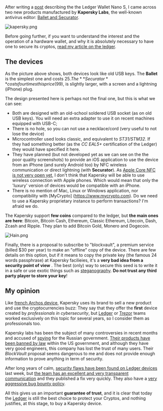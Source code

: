 After writing a [post](https://steemit.com/crypto/@iero/what-is-a-ledger-wallet-and-why-do-you-need-one-now) describing the the Ledger Wallet Nano S, I came across two new products manufactured by **Kapersky Labs**, the well-known antivirus editor: [Ballet and Securator](https://wallet.kaspersky.com/).

![kapersky.png](https://steemitimages.com/DQmSvCAF78GPWU8NqQMaAPetVs2ayPR1XK7pG9jyuzPQMve/kapersky.png)

Before going further, if you want to understand the interest and the operation of a hardware wallet, and why it is absolutely necessary to have one to secure its cryptos, [read my article on the ledger](https://steemit.com/crypto/@iero/what-is-a-ledger-wallet-and-why-do-you-need-one-now).

## The devices

As the picture above shows, both devices look like old USB keys. The **Ballet** is the simplest one and costs $25. The **Securator** costs four times this price ($99), is slightly larger, with a screen and a lightning (iPhone) plug.

The design presented here is perhaps not the final one, but this is what we can see:

* Both are designed with an old-school soldered USB socket (as on old USB keys). You will need an extra adapter to use it on recent machines equipped with USB-C;
* There is no hole, so you can not use a necklace/cord (very useful to not lose the device)
* Microcontroller used looks classic, and equivalent to *ST31/STM32*. If they had something better (as the *CC EAL5+* certification of the Ledger) they would have specified it here.
* They have planned (but not developed yet as we can see on the the poor quality screenshots) to provide an iOS application to use the device from an iPhone (and surely Android too) by NFC wireless communication or direct lightning (with **Securator**). As [Apple Core NFC is not very open yet](https://medium.com/@vinceyuan/reading-and-parsing-nfc-tag-on-ios-11-60f4bc7a11ea), I don't think that Kapersky will be able to use wireless connection with Apple phones. Which would mean that only the 'luxury' version of devices would be compatible with an iPhone.
* There is no mention of Mac, Linux or Windows application, nor compatibility with [MyCrypto] (https://www.mycrypto.com). Do we need to use a Kapersky proprietary instance to perform transactions? I'm afraid we do.

The Kapersky support **few coins** compared to the ledger, but **the main ones are here**: Bitcoin, Bitcoin Cash, Ethereum, Classic Ethereum, Litecoin, Dash, Zcash and Ripple. They plan to add Bitcoin Gold, Monero and Dogecoin.

![Hain.png](https://steemitimages.com/DQmY3zbC1uT8jPwtsBt4GAUDytauhbRtp5GV5NvTSMsZjZN/hain.png)

Finally, there is a proposal to subscribe to "blockvault", a premium service (billed $30 per year) to make an "offline" copy of the device. There are few details on this option, but if it means to copy the private key (the famous 24 words passphrase) at Kapersky facilieies, it's a **very bad idea from a security point of view** . The best (only) way to secure this seed is to write it in a safe or use exotic things such as [steganography](https://en.wikipedia.org/wiki/Steganography). **Do not trust any third party player to store your key**!

## My opinion

Like [french Archos device](https://www.numerama.com/tech/331640-cryptomonnaies-archos-a-t-it-the-technical-materials-and-materials-of-the-right-to-leave.html ), Kapersky uses its brand to sell a new product and use the cryptocurrencies buzz: They say that they offer the **first** device created by *professionals in cybersecurity*, but [Ledger](https://www.ledgerwallet.com/) or [Trezor](https://trezor.io/) teams worked exclusively on this topic for several years, so I consider them as professionals too.

Kapersky labs has been the subject of many controversies in recent months and accused of [spying](https://www.tomsguide.com/us/is-kaspersky-safe,news-25983.html) for the Russian government. [Their products have been banned by law](https://www.reuters.com/article/us-usa-cyber-kaspersky/trump-signs-into-law-us-government-ban-on-kaspersky-lab-software-idUSKBN1E62V4) within the US government, and although they have very good engineers, this company has lost the trust of many users.
Their *BlockVault* proposal seems dangerous to me and does not provide enough information to prove anything in term of security.

After long years of calm, [security flaws have been found on Ledger devices](https://cointelegraph.com/news/teenager-who-hacked-ledger-hardware-wallet-says-devices-still-vulnerable-devs-deny) last week, but [the team has an excellent and very transparent communication](https://www.ledger.fr/2018/03/20/firmware-1-4-deep-dive-security-fixes/) and they published a fix very quickly. They also have a [very aggressive bug bounty policy](https://www.ledger.fr/bounty-program/).

All this gives us an important **guarantee of trust**, and it is clear that today the [Ledger](https://www.ledgerwallet.com/r/0b93?path=/products/ledger-nano-s&tracker=STEEMIT) is still the best choice to protect your Cryptos, and nothing justifies, at this stage, to buy a Kapersky device.
